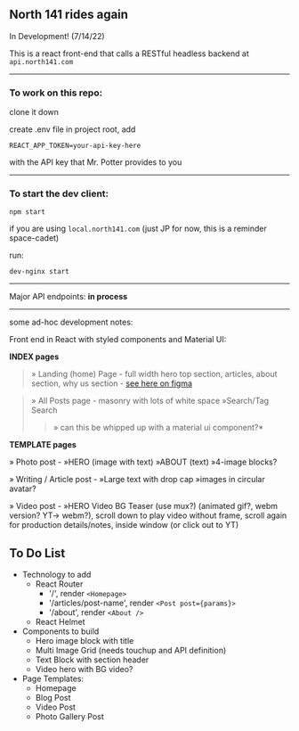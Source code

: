 ## North 141 rides again

In Development! (7/14/22)

This is a react front-end that calls a RESTful headless backend at `api.north141.com`

---
### To work on this repo:
clone it down

create .env file in project root, add 

`REACT_APP_TOKEN=your-api-key-here` 

with the API key that Mr. Potter provides to you

---

### To start the dev client:

`npm start`

if you are using `local.north141.com` (just JP for now, this is a reminder space-cadet)

run: 

`dev-nginx start`

---

Major API endpoints: **in process**


---
some ad-hoc development notes:

Front end in React with styled components and Material UI:

**INDEX pages**

> » Landing (home) Page - full width hero top section, articles, about section, why us section  - [see here on figma](https://www.figma.com/file/c1ORDWbGMv5l3os0HwlWjC/north-141---2022?node-id=0%3A1)

> » All Posts page - masonry with lots of white space »Search/Tag Search
>>  » can this be whipped up with a material ui component?*

**TEMPLATE pages**

» Photo post - »HERO (image with text) »ABOUT (text) »4-image blocks?

» Writing / Article post - »Large text with drop cap »images in circular avatar?

» Video post - »HERO Video BG Teaser (use mux?) (animated gif?, webm version? YT-> webm?), scroll down to play video without frame, scroll again for production details/notes, inside window (or click out to YT)


**To Do List**
---
+ Technology to add
  + React Router
    + '/', render `<Homepage>`
    + '/articles/post-name', render `<Post post={params}>`
    + '/about', render `<About />`
  + React Helmet
+ Components to build
  + Hero image block with title
  + Multi Image Grid (needs touchup and API definition)
  + Text Block with section header
  + Video hero with BG video?
+ Page Templates:
  + Homepage
  + Blog Post
  + Video Post
  + Photo Gallery Post